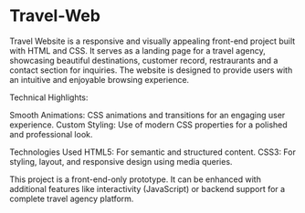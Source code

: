 # Travel-Web
Travel Website is a responsive and visually appealing front-end project built with HTML and CSS. It serves as a landing page for a travel agency, showcasing beautiful destinations, customer record, restraurants and a contact section for inquiries. The website is designed to provide users with an intuitive and enjoyable browsing experience.

Technical Highlights: 

Smooth Animations:
CSS animations and transitions for an engaging user experience.
Custom Styling:
Use of modern CSS properties for a polished and professional look.

Technologies Used
HTML5: For semantic and structured content.
CSS3: For styling, layout, and responsive design using media queries.


This project is a front-end-only prototype. It can be enhanced with additional features like interactivity (JavaScript) or backend support for a complete travel agency platform.


